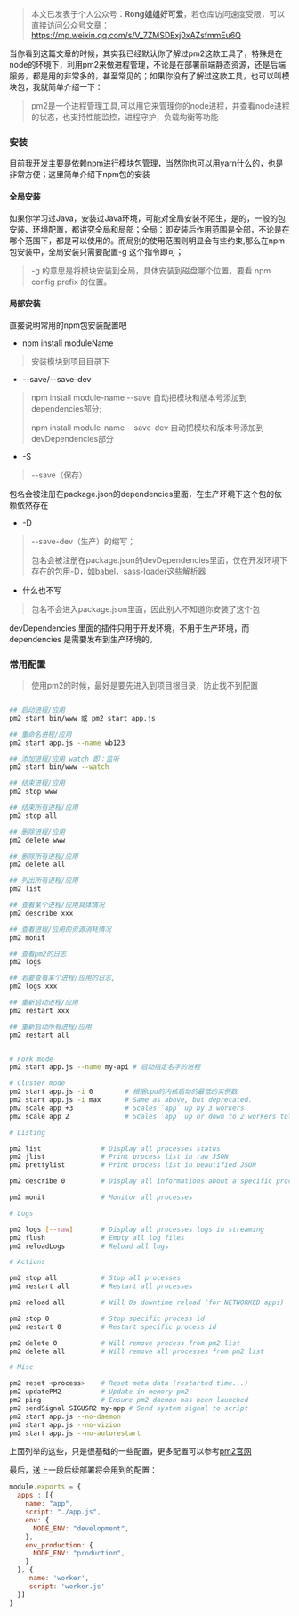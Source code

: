 <!--
 * @Description: pm2进程管理
 * @Version: Beata1.0
 * @Autor: 【B站&公众号】Rong姐姐好可爱
 * @Date: 2020-09-13 21:22:57
 * @LastEditors: 【B站&公众号】Rong姐姐好可爱
 * @LastEditTime: 2020-09-17 22:18:43
-->

> 本文已发表于个人公众号：**Rong姐姐好可爱**，若仓库访问速度受限，可以直接访问公众号文章：https://mp.weixin.qq.com/s/V_7ZMSDExj0xAZsfmmEu6Q

当你看到这篇文章的时候，其实我已经默认你了解过pm2这款工具了，特殊是在node的环境下，利用pm2来做进程管理，不论是在部署前端静态资源，还是后端服务，都是用的非常多的，甚至常见的；如果你没有了解过这款工具，也可以叫模块包，我就简单介绍一下：
> pm2是一个进程管理工具,可以用它来管理你的node进程，并查看node进程的状态，也支持性能监控，进程守护，负载均衡等功能

### 安装

目前我开发主要是依赖npm进行模块包管理，当然你也可以用yarn什么的，也是非常方便；这里简单介绍下npm包的安装

#### 全局安装

如果你学习过Java，安装过Java环境，可能对全局安装不陌生，是的，一般的包安装、环境配置，都讲究全局和局部；全局：即安装后作用范围是全部，不论是在哪个范围下，都是可以使用的。而局别的使用范围则明显会有些约束,那么在npm包安装中，全局安装只需要配置-g 这个指令即可；
> -g 的意思是将模块安装到全局，具体安装到磁盘哪个位置，要看 npm config prefix 的位置。



#### 局部安装

直接说明常用的npm包安装配置吧

- npm install moduleName
> 安装模块到项目目录下


- --save/--save-dev
>npm install module-name --save 自动把模块和版本号添加到dependencies部分;
> 
> npm install module-name --save-dev 自动把模块和版本号添加到devDependencies部分

- -S
> --save（保存）

包名会被注册在package.json的dependencies里面，在生产环境下这个包的依赖依然存在

- -D
> --save-dev（生产）的缩写； 
> 
> 包名会被注册在package.json的devDependencies里面，仅在开发环境下存在的包用-D，如babel，sass-loader这些解析器


- 什么也不写

> 包名不会进入package.json里面，因此别人不知道你安装了这个包

devDependencies 里面的插件只用于开发环境，不用于生产环境，而 dependencies 是需要发布到生产环境的。


### 常用配置

> 使用pm2的时候，最好是要先进入到项目根目录，防止找不到配置

```bash

## 启动进程/应用 
pm2 start bin/www 或 pm2 start app.js

## 重命名进程/应用 
pm2 start app.js --name wb123

## 添加进程/应用 watch 即：监听
pm2 start bin/www --watch

## 结束进程/应用 
pm2 stop www

## 结束所有进程/应用 
pm2 stop all

## 删除进程/应用 
pm2 delete www

## 删除所有进程/应用 
pm2 delete all

## 列出所有进程/应用 
pm2 list

## 查看某个进程/应用具体情况 
pm2 describe xxx

## 查看进程/应用的资源消耗情况 
pm2 monit

## 查看pm2的日志 
pm2 logs

## 若要查看某个进程/应用的日志,
pm2 logs xxx

## 重新启动进程/应用 
pm2 restart xxx

## 重新启动所有进程/应用 
pm2 restart all


# Fork mode
pm2 start app.js --name my-api # 启动指定名字的进程

# Cluster mode
pm2 start app.js -i 0        # 根据cpu的内核启动的最低的实例数
pm2 start app.js -i max      # Same as above, but deprecated.
pm2 scale app +3             # Scales `app` up by 3 workers
pm2 scale app 2              # Scales `app` up or down to 2 workers total

# Listing

pm2 list               # Display all processes status
pm2 jlist              # Print process list in raw JSON
pm2 prettylist         # Print process list in beautified JSON

pm2 describe 0         # Display all informations about a specific process

pm2 monit              # Monitor all processes

# Logs

pm2 logs [--raw]       # Display all processes logs in streaming
pm2 flush              # Empty all log files
pm2 reloadLogs         # Reload all logs

# Actions

pm2 stop all           # Stop all processes
pm2 restart all        # Restart all processes

pm2 reload all         # Will 0s downtime reload (for NETWORKED apps)

pm2 stop 0             # Stop specific process id
pm2 restart 0          # Restart specific process id

pm2 delete 0           # Will remove process from pm2 list
pm2 delete all         # Will remove all processes from pm2 list

# Misc

pm2 reset <process>    # Reset meta data (restarted time...)
pm2 updatePM2          # Update in memory pm2
pm2 ping               # Ensure pm2 daemon has been launched
pm2 sendSignal SIGUSR2 my-app # Send system signal to script
pm2 start app.js --no-daemon
pm2 start app.js --no-vizion
pm2 start app.js --no-autorestart

```

上面列举的这些，只是很基础的一些配置，更多配置可以参考[pm2官网](https://pm2.keymetrics.io/docs/usage/pm2-doc-single-page/)





最后，送上一段后续部署将会用到的配置：
```js
module.exports = {
  apps : [{
    name: "app",
    script: "./app.js",
    env: {
      NODE_ENV: "development",
    },
    env_production: {
      NODE_ENV: "production",
    }
  }, {
     name: 'worker',
     script: 'worker.js'
  }]
}
```




